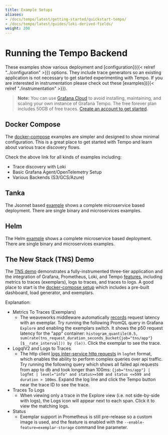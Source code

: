 ```yaml
---
title: Example Setups
aliases:
- /docs/tempo/latest/getting-started/quickstart-tempo/
- /docs/tempo/latest/guides/loki-derived-fields/
weight: 200
---
```


# Running the Tempo Backend

These examples show various deployment and [configuration]({{< relref "../configuration" >}}) options. They include trace
generators so an existing application is not necessary to get started experimenting with Tempo. If you are interested in
instrumentation please check out these [examples]({{< relref "./instrumentation" >}}).

> **Note:** You can use [Grafana Cloud](https://grafana.com/products/cloud/features/#cloud-dashboards-grafana) to avoid installing, maintaining, and scaling your own instance of Grafana Tempo. The free forever plan includes 50GB of free traces. [Create an account to get started](https://grafana.com/auth/sign-up/create-user?pg=docs-tempo&plcmt=in-text).

## Docker Compose

The [docker-compose](https://github.com/grafana/tempo/tree/main/example/docker-compose) examples are simpler and designed to show minimal configuration.  This is a great place
to get started with Tempo and learn about various trace discovery flows.

Check the above link for all kinds of examples including:
- Trace discovery with Loki
- Basic Grafana Agent/OpenTelemetry Setup
- Various Backends (S3/GCS/Azure)

## Tanka

The Jsonnet based [example](https://github.com/grafana/tempo/tree/main/example/tk) shows a complete microservice based deployment. 
There are single binary and microservices examples.

## Helm

The Helm [example](https://github.com/grafana/tempo/tree/main/example/helm) shows a complete microservice based deployment. 
There are single binary and microservices examples.

## The New Stack (TNS) Demo

The [TNS demo](https://github.com/grafana/tns) demonstrates a fully-instrumented three-tier application and the integration of Grafana, Prometheus, Loki, and Tempo [features](https://github.com/grafana/tns#demoable-things), including metrics to traces (exemplars), logs to traces, and traces to logs.  A good place to start is the [docker-compose setup](https://github.com/grafana/tns/tree/main/production/docker-compose) which includes a pre-built dashboard, load generator, and exemplars.

Explanation:
- Metrics To Traces (Exemplars)
  - The weaveworks middleware automatically [records](https://github.com/weaveworks/common/blob/bd288de53d57de300fa286688ce2fc935687213f/middleware/instrument.go#L79) request latency with an exemplar.  Try running the following PromQL query in Grafana `Explore` and enabling the exemplars switch. It shows the p50 request latency for the "app" container:  `histogram_quantile(0.5, sum(rate(tns_request_duration_seconds_bucket{job="tns/app"}[$__rate_interval])) by (le))`.  Click the exemplar to see the trace.
- LogqlV2 and Logs to Traces
  - The http client [logs inter-service http requests](https://github.com/grafana/tns/blob/main/client/http.go#L70) in `logfmt` format, which enables the ability to perform complex queries over api traffic. Try running the following query which shows all failed api requests from app to db and took longer than 100ms: `{job="tns/app"} | logfmt | level="info" and status>=500 and status <=599 and duration > 100ms`.  Expand the log line and click the Tempo button near the trace ID to see the trace.
- Traces To Logs
  - When viewing only a trace in the Explore view (i.e. not side-by-side with logs), the Logs icon will appear next to each span.  Click it to view the matching logs.
- Status
  - Exemplar support in Prometheus is still pre-release so a custom image is used, and the feature is enabled with the `--enable-feature=exemplar-storage` command line parameter.
